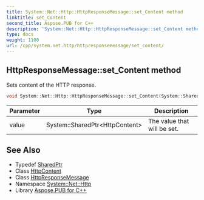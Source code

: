 ```yaml
---
title: System::Net::Http::HttpResponseMessage::set_Content method
linktitle: set_Content
second_title: Aspose.PUB for C++
description: 'System::Net::Http::HttpResponseMessage::set_Content method. Sets content of the HTTP response in C++.'
type: docs
weight: 1100
url: /cpp/system.net.http/httpresponsemessage/set_content/
---
```

## HttpResponseMessage::set_Content method


Sets content of the HTTP response.

```cpp
void System::Net::Http::HttpResponseMessage::set_Content(System::SharedPtr<HttpContent> value)
```


| Parameter | Type | Description |
| --- | --- | --- |
| value | System::SharedPtr\<HttpContent\> | The value that will be set. |

## See Also

* Typedef [SharedPtr](../../../system/sharedptr/)
* Class [HttpContent](../../httpcontent/)
* Class [HttpResponseMessage](../)
* Namespace [System::Net::Http](../../)
* Library [Aspose.PUB for C++](../../../)
